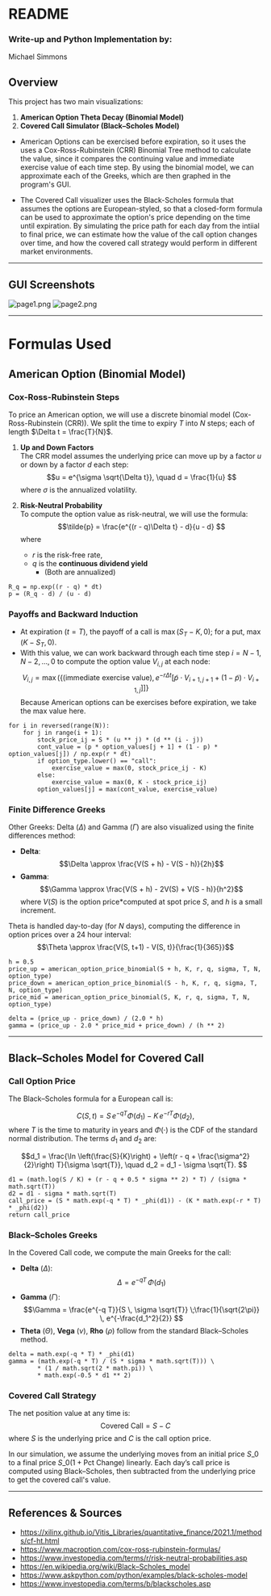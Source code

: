 # README
### Write-up and Python Implementation by:
Michael Simmons

## Overview

This project has two main visualizations:

1. **American Option Theta Decay (Binomial Model)**  
2. **Covered Call Simulator (Black–Scholes Model)**

- American Options can be exercised before expiration, so it uses the uses a Cox-Ross-Rubinstein (CRR) Binomial Tree method to calculate the value, since it compares the continuing value and immediate exercise value of each time step. By using the binomial model, we can approximate each of the Greeks, which are then graphed in the program's GUI.


- The Covered Call visualizer uses the Black-Scholes formula that assumes the options are European-styled, so that a closed-form formula can be used to approximate the option's price depending on the time until expiration. By simulating the price path for each day from the intiial to final price, we can estimate how the value of the call option changes over time, and how the covered call strategy would perform in different market environments.

---

## GUI Screenshots
![page1.png](files/page1.png)
![page2.png](files/page2.png)

---
# Formulas Used

## American Option (Binomial Model)

### Cox-Ross-Rubinstein Steps

To price an American option, we will use a discrete binomial model (Cox-Ross-Rubinstein (CRR)). We split the time to expiry $T$ into $N$ steps; each of length $\Delta t = \frac{T}{N}$. 

1. **Up and Down Factors**  
   The CRR model assumes the underlying price can move up by a factor $u$ or down by a factor $d$ each step:
   $$u = e^{\sigma \sqrt{\Delta t}}, 
   \quad
   d = \frac{1}{u}
   $$
   where $\sigma$ is the annualized volatility.

2. **Risk-Neutral Probability**  
   To compute the option value as risk-neutral, we will use the formula:
   $$\tilde{p} = \frac{e^{(r - q)\Delta t} - d}{u - d}
   $$
   where
   - $r$ is the risk-free rate,
   - $q$ is the **continuous dividend yield**
     - (Both are annualized)
```
R_q = np.exp((r - q) * dt)
p = (R_q - d) / (u - d)
```

### Payoffs and Backward Induction

- At expiration ($t=T$), the payoff of a call is $\max(S_T - K, 0)$; for a put, $\max(K - S_T, 0)$.
- With this value, we can work backward through each time step $i = N-1, N-2, \dots, 0$ to compute the option value $V_{i,j}$ at each node:
  $$V_{i,j} = \max \bigl(\{ 
      \text{(immediate exercise value)}, 
      e^{-r \Delta t} \bigl[
         \tilde{p} \cdot V_{i+1,j+1} + (1 - \tilde{p}) \cdot V_{i+1,j}
      \bigr]
   \Bigr]\}
  $$
  Because American options can be exercises before expiration, we take the max value here.
```
for i in reversed(range(N)):
    for j in range(i + 1):
        stock_price_ij = S * (u ** j) * (d ** (i - j))
        cont_value = (p * option_values[j + 1] + (1 - p) * option_values[j]) / np.exp(r * dt)
        if option_type.lower() == "call":
            exercise_value = max(0, stock_price_ij - K)
        else:
            exercise_value = max(0, K - stock_price_ij)
        option_values[j] = max(cont_value, exercise_value)

```

### Finite Difference Greeks

Other Greeks: Delta $(\Delta)$ and Gamma $(\Gamma)$ are also visualized using the finite differences method:
- **Delta**:
  $$\Delta \approx \frac{V(S + h) - V(S - h)}{2h}$$
- **Gamma**:
  $$\Gamma \approx \frac{V(S + h) - 2V(S) + V(S - h)}{h^2}$$
where $V(S)$ is the option price*computed at spot price $S$, and $h$ is a small increment.

Theta is handled day-to-day (for $N$ days), computing the difference in option prices over a 24 hour interval:
$$\Theta \approx \frac{V(S, t+1) - V(S, t)}{\frac{1}{365}}$$

```
h = 0.5
price_up = american_option_price_binomial(S + h, K, r, q, sigma, T, N, option_type)
price_down = american_option_price_binomial(S - h, K, r, q, sigma, T, N, option_type)
price_mid = american_option_price_binomial(S, K, r, q, sigma, T, N, option_type)

delta = (price_up - price_down) / (2.0 * h)
gamma = (price_up - 2.0 * price_mid + price_down) / (h ** 2)
```

---

## Black–Scholes Model for Covered Call

### Call Option Price

The Black–Scholes formula for a European call is:

$$C(S, t) = S \, e^{-qT} \Phi(d_1) \;-\; K \, e^{-rT} \Phi(d_2), $$
where $T$ is the time to maturity in years and $\Phi(\cdot)$ is the CDF of the standard normal distribution. The terms $d_1$ and $d_2$ are:

$$d_1 = \frac{\ln \left(\frac{S}{K}\right) + \left(r - q + \frac{\sigma^2}{2}\right) T}{\sigma \sqrt{T}},
\quad
d_2 = d_1 - \sigma \sqrt{T}.
$$
```
d1 = (math.log(S / K) + (r - q + 0.5 * sigma ** 2) * T) / (sigma * math.sqrt(T))
d2 = d1 - sigma * math.sqrt(T)
call_price = (S * math.exp(-q * T) * _phi(d1)) - (K * math.exp(-r * T) * _phi(d2))
return call_price
```

### Black–Scholes Greeks

In the Covered Call code, we compute the main Greeks for the call:
- **Delta** $(\Delta)$:  $$\Delta = e^{-q T}\,\Phi(d_1)
  $$
- **Gamma** $(\Gamma)$:
  $$\Gamma = \frac{e^{-q T}}{S \, \sigma \sqrt{T}} \;\frac{1}{\sqrt{2\pi}} \, e^{-\frac{d_1^2}{2}}
  $$
- **Theta** $(\Theta)$, **Vega** $(\nu)$, **Rho** $(\rho)$ follow from the standard Black–Scholes method.
```
delta = math.exp(-q * T) * _phi(d1)
gamma = (math.exp(-q * T) / (S * sigma * math.sqrt(T))) \
        * (1 / math.sqrt(2 * math.pi)) \
        * math.exp(-0.5 * d1 ** 2)
```

### Covered Call Strategy

The net position value at any time is:
$$\text{Covered Call} = S - C
$$
where $S$ is the underlying price and $C$ is the call option price.  

In our simulation, we assume the underlying moves from an initial price $S\_0$ 
to a final price $S\_0(1 + \text{Pct Change})$ linearly. 
Each day’s call price is computed using Black–Scholes, 
then subtracted from the underlying price to get the covered call's value.

--- 

## References & Sources

- https://xilinx.github.io/Vitis_Libraries/quantitative_finance/2021.1/methods/cf-ht.html
- https://www.macroption.com/cox-ross-rubinstein-formulas/
- https://www.investopedia.com/terms/r/risk-neutral-probabilities.asp
- https://en.wikipedia.org/wiki/Black–Scholes_model
- https://www.askpython.com/python/examples/black-scholes-model
- https://www.investopedia.com/terms/b/blackscholes.asp

